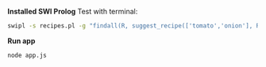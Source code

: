 **Installed SWI Prolog**
Test with terminal:
```sh
swipl -s recipes.pl -g "findall(R, suggest_recipe(['tomato','onion'], R), List), writeln(List)." -t halt
```

**Run app**

```sh
node app.js
```

